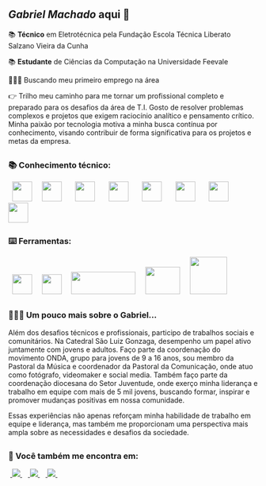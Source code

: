 ## *Gabriel Machado* aqui 👋

📚 **Técnico** em Eletrotécnica pela Fundação Escola Técnica Liberato Salzano Vieira da Cunha

📚 **Estudante** de Ciências da Computação na Universidade Feevale

👨🏻‍💻 Buscando meu primeiro emprego na área

👉 Trilho meu caminho para me tornar um profissional completo e preparado para os desafios da área de T.I. Gosto de resolver problemas complexos e projetos que exigem raciocínio analítico e pensamento crítico. Minha paixão por tecnologia motiva a minha busca contínua por conhecimento, visando contribuir de forma significativa para os projetos e metas da empresa.

##

### 📚 Conhecimento técnico:

<div style="display: inline">
  &nbsp;&nbsp;<img width='40' height='40' src="https://cdn.jsdelivr.net/gh/devicons/devicon@latest/icons/java/java-original-wordmark.svg"/>&nbsp;&nbsp;
  &nbsp;&nbsp;<img width='40' height='40' src="https://cdn.jsdelivr.net/gh/devicons/devicon@latest/icons/javascript/javascript-original.svg" /> &nbsp;&nbsp;&nbsp;
  &nbsp;&nbsp;<img width='40' height='40' src="https://cdn.jsdelivr.net/gh/devicons/devicon@latest/icons/nodejs/nodejs-original-wordmark.svg" /> &nbsp;&nbsp;&nbsp;
  &nbsp;&nbsp;<img width='40' height='40' src="https://cdn.jsdelivr.net/gh/devicons/devicon@latest/icons/python/python-original-wordmark.svg" /> &nbsp;&nbsp;&nbsp;
  &nbsp;&nbsp;<img width='40' height='40' src="https://cdn.jsdelivr.net/gh/devicons/devicon@latest/icons/postgresql/postgresql-plain-wordmark.svg" /> &nbsp;&nbsp;&nbsp;
  &nbsp;&nbsp;<img width='40' height='40' src="https://cdn.jsdelivr.net/gh/devicons/devicon@latest/icons/c/c-plain.svg" /> &nbsp;&nbsp;&nbsp;
  &nbsp;&nbsp;<img width='40' height='40' src="https://cdn.jsdelivr.net/gh/devicons/devicon@latest/icons/react/react-original-wordmark.svg" /> &nbsp;&nbsp;&nbsp;
  &nbsp;&nbsp;<img width='40' height='40' src="https://cdn.jsdelivr.net/gh/devicons/devicon@latest/icons/html5/html5-plain-wordmark.svg" /> &nbsp;&nbsp;&nbsp;
          
</div> 

### ⌨️ Ferramentas:

&nbsp;&nbsp;<img width='40' height='40' src="https://cdn.jsdelivr.net/gh/devicons/devicon@latest/icons/vscode/vscode-original-wordmark.svg"/>&nbsp;&nbsp;
&nbsp;&nbsp;<img width='40' height='40' src="https://cdn.jsdelivr.net/gh/devicons/devicon@latest/icons/github/github-original-wordmark.svg"/>&nbsp;&nbsp;
&nbsp;&nbsp;<img width='130' height='45' src="https://pbs.twimg.com/media/Dp3nCCdXgAEIMxM.png"/>&nbsp;&nbsp;
&nbsp;&nbsp;<img width='70' height='55' src="https://miro.medium.com/v2/resize:fit:540/1*nNTk-j2uaKhxyj3GXsYNdg.png"/>&nbsp;&nbsp;
&nbsp;&nbsp;<img width='75' height='75' src="https://www.stonebranch.com/integration-hub/media/3c/64/66/1636642258/Stonebranch_SQL_Vendor_Product_Logo.svg"/>&nbsp;&nbsp;

##

### 🙋🏻‍♂️ Um pouco mais sobre o **Gabriel**...

Além dos desafios técnicos e profissionais, participo de trabalhos sociais e comunitários. Na Catedral São Luiz Gonzaga, desempenho um papel ativo juntamente com jovens e adultos. Faço parte da coordenação do movimento ONDA, grupo para jovens de 9 a 16 anos, sou membro da Pastoral da Música e coordenador da Pastoral da Comunicação, onde atuo como fotógrafo, videomaker e social media. Também faço parte da coordenação diocesana do Setor Juventude, onde exerço minha liderança e trabalho em equipe com mais de 5 mil jovens, buscando formar, inspirar e promover mudanças positivas em nossa comunidade.

Essas experiências não apenas reforçam minha habilidade de trabalho em equipe e liderança, mas também me proporcionam uma perspectiva mais ampla sobre as necessidades e desafios da sociedade.

##

### 🤝 Você também me encontra em:

&nbsp;<a href="https://www.instagram.com/gabriel__machado10/">
  <img src="https://img.shields.io/badge/Instagram-%23E4405F.svg?style=for-the-badge&logo=Instagram&logoColor=white">
</a>&nbsp;
&nbsp;<a href="https://www.linkedin.com/in/gabriel-machado-69990992/">
  <img src="https://img.shields.io/badge/linkedin-%230077B5.svg?style=for-the-badge&logo=linkedin&logoColor=white">
</a>&nbsp;
&nbsp;<a href="mailto:gabrielmachado1925@hotmail.com">
  <img src="https://img.shields.io/badge/Microsoft_Outlook-0078D4?style=for-the-badge&logo=microsoft-outlook&logoColor=white">
</a>&nbsp;

